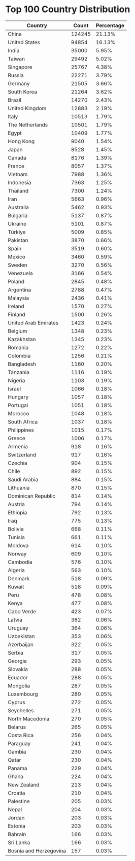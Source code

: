 # Top 100 Country Distribution
| Country | Count | Percentage |
|----|----|----|
| China | 124245 | 21.13% |
| United States | 94854 | 16.13% |
| India | 35000 | 5.95% |
| Taiwan | 29492 | 5.02% |
| Singapore | 25767 | 4.38% |
| Russia | 22271 | 3.79% |
| Germany | 21505 | 3.66% |
| South Korea | 21264 | 3.62% |
| Brazil | 14270 | 2.43% |
| United Kingdom | 12883 | 2.19% |
| Italy | 10513 | 1.79% |
| The Netherlands | 10501 | 1.79% |
| Egypt | 10409 | 1.77% |
| Hong Kong | 9040 | 1.54% |
| Japan | 8528 | 1.45% |
| Canada | 8176 | 1.39% |
| France | 8057 | 1.37% |
| Vietnam | 7988 | 1.36% |
| Indonesia | 7363 | 1.25% |
| Thailand | 7300 | 1.24% |
| Iran | 5663 | 0.96% |
| Australia | 5462 | 0.93% |
| Bulgaria | 5137 | 0.87% |
| Ukraine | 5101 | 0.87% |
| Türkiye | 5009 | 0.85% |
| Pakistan | 3870 | 0.66% |
| Spain | 3519 | 0.60% |
| Mexico | 3460 | 0.59% |
| Sweden | 3270 | 0.56% |
| Venezuela | 3166 | 0.54% |
| Poland | 2845 | 0.48% |
| Argentina | 2788 | 0.47% |
| Malaysia | 2436 | 0.41% |
| Ireland | 1570 | 0.27% |
| Finland | 1500 | 0.26% |
| United Arab Emirates | 1423 | 0.24% |
| Belgium | 1348 | 0.23% |
| Kazakhstan | 1345 | 0.23% |
| Romania | 1272 | 0.22% |
| Colombia | 1256 | 0.21% |
| Bangladesh | 1160 | 0.20% |
| Tanzania | 1116 | 0.19% |
| Nigeria | 1103 | 0.19% |
| Israel | 1066 | 0.18% |
| Hungary | 1057 | 0.18% |
| Portugal | 1051 | 0.18% |
| Morocco | 1048 | 0.18% |
| South Africa | 1037 | 0.18% |
| Philippines | 1015 | 0.17% |
| Greece | 1006 | 0.17% |
| Armenia | 918 | 0.16% |
| Switzerland | 917 | 0.16% |
| Czechia | 904 | 0.15% |
| Chile | 892 | 0.15% |
| Saudi Arabia | 884 | 0.15% |
| Lithuania | 870 | 0.15% |
| Dominican Republic | 814 | 0.14% |
| Austria | 794 | 0.14% |
| Ethiopia | 792 | 0.13% |
| Iraq | 775 | 0.13% |
| Bolivia | 668 | 0.11% |
| Tunisia | 661 | 0.11% |
| Moldova | 614 | 0.10% |
| Norway | 609 | 0.10% |
| Cambodia | 576 | 0.10% |
| Algeria | 563 | 0.10% |
| Denmark | 518 | 0.09% |
| Kuwait | 518 | 0.09% |
| Peru | 478 | 0.08% |
| Kenya | 477 | 0.08% |
| Cabo Verde | 423 | 0.07% |
| Latvia | 382 | 0.06% |
| Uruguay | 364 | 0.06% |
| Uzbekistan | 353 | 0.06% |
| Azerbaijan | 322 | 0.05% |
| Serbia | 317 | 0.05% |
| Georgia | 293 | 0.05% |
| Slovakia | 288 | 0.05% |
| Ecuador | 288 | 0.05% |
| Mongolia | 287 | 0.05% |
| Luxembourg | 280 | 0.05% |
| Cyprus | 272 | 0.05% |
| Seychelles | 271 | 0.05% |
| North Macedonia | 270 | 0.05% |
| Belarus | 265 | 0.05% |
| Costa Rica | 256 | 0.04% |
| Paraguay | 241 | 0.04% |
| Gambia | 230 | 0.04% |
| Qatar | 230 | 0.04% |
| Panama | 229 | 0.04% |
| Ghana | 224 | 0.04% |
| New Zealand | 213 | 0.04% |
| Croatia | 210 | 0.04% |
| Palestine | 205 | 0.03% |
| Nepal | 204 | 0.03% |
| Jordan | 203 | 0.03% |
| Estonia | 203 | 0.03% |
| Bahrain | 166 | 0.03% |
| Sri Lanka | 166 | 0.03% |
| Bosnia and Herzegovina | 157 | 0.03% |
